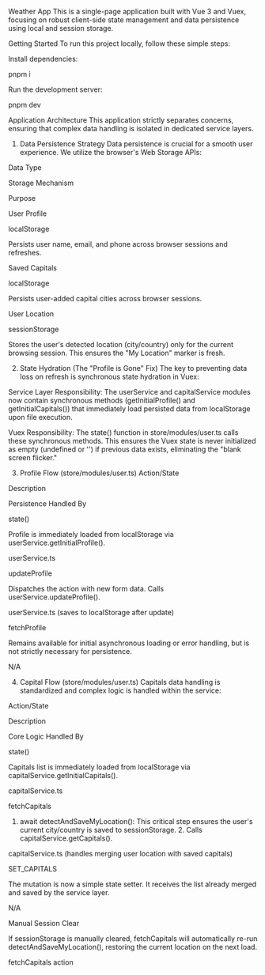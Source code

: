 Weather App
This is a single-page application built with Vue 3 and Vuex, focusing on robust client-side state management and data persistence using local and session storage.

Getting Started
To run this project locally, follow these simple steps:

Install dependencies:

pnpm i

Run the development server:

pnpm dev

Application Architecture
This application strictly separates concerns, ensuring that complex data handling is isolated in dedicated service layers.

1. Data Persistence Strategy
   Data persistence is crucial for a smooth user experience. We utilize the browser's Web Storage APIs:

Data Type

Storage Mechanism

Purpose

User Profile

localStorage

Persists user name, email, and phone across browser sessions and refreshes.

Saved Capitals

localStorage

Persists user-added capital cities across browser sessions.

User Location

sessionStorage

Stores the user's detected location (city/country) only for the current browsing session. This ensures the "My Location" marker is fresh.

2. State Hydration (The "Profile is Gone" Fix)
   The key to preventing data loss on refresh is synchronous state hydration in Vuex:

Service Layer Responsibility: The userService and capitalService modules now contain synchronous methods (getInitialProfile() and getInitialCapitals()) that immediately load persisted data from localStorage upon file execution.

Vuex Responsibility: The state() function in store/modules/user.ts calls these synchronous methods. This ensures the Vuex state is never initialized as empty (undefined or '') if previous data exists, eliminating the "blank screen flicker."

3. Profile Flow (store/modules/user.ts)
   Action/State

Description

Persistence Handled By

state()

Profile is immediately loaded from localStorage via userService.getInitialProfile().

userService.ts

updateProfile

Dispatches the action with new form data. Calls userService.updateProfile().

userService.ts (saves to localStorage after update)

fetchProfile

Remains available for initial asynchronous loading or error handling, but is not strictly necessary for persistence.

N/A

4. Capital Flow (store/modules/user.ts)
   Capitals data handling is standardized and complex logic is handled within the service:

Action/State

Description

Core Logic Handled By

state()

Capitals list is immediately loaded from localStorage via capitalService.getInitialCapitals().

capitalService.ts

fetchCapitals

1. await detectAndSaveMyLocation(): This critical step ensures the user's current city/country is saved to sessionStorage. 2. Calls capitalService.getCapitals().

capitalService.ts (handles merging user location with saved capitals)

SET_CAPITALS

The mutation is now a simple state setter. It receives the list already merged and saved by the service layer.

N/A

Manual Session Clear

If sessionStorage is manually cleared, fetchCapitals will automatically re-run detectAndSaveMyLocation(), restoring the current location on the next load.

fetchCapitals action
